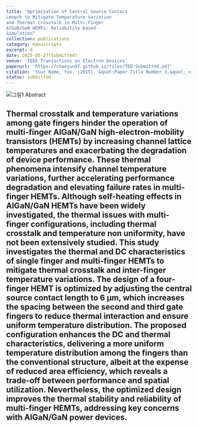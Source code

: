 ```yaml
---
title: "Optimization of Central Source Contact 
Length to Mitigate Temperature Variation 
and Thermal Crosstalk in Multi-Finger 
AlGaN/GaN HEMTs: Reliability-based 
Simulation"
collection: publications
category: manuscripts
excerpt: d
date: 2025-05-27(Submitted)
venue: 'IEEE Transactions on Electron Devices'
paperurl: 'https://chaeyun97.github.io/files/TED-Submitted.pdf'
citation: 'Your Name, You. (2015). &quot;Paper Title Number 3.&quot; <i>Journal 1</i>. 1(3).'
status: submitted
---
```

![그림1](https://github.com/user-attachments/assets/9200e40f-a336-40e7-85ed-ca8e7b7b623d)
Abstract

Thermal crosstalk and temperature variations 
among gate fingers hinder the operation of multi-finger 
AlGaN/GaN high-electron-mobility transistors (HEMTs) by 
increasing channel lattice temperatures and exacerbating 
the degradation of device performance. These thermal 
phenomena intensify channel temperature variations, 
further accelerating performance degradation and elevating 
failure rates in multi-finger HEMTs. Although self-heating 
effects in AlGaN/GaN HEMTs have been widely investigated, 
the thermal issues with multi-finger configurations, 
including thermal crosstalk and temperature non
uniformity, have not been extensively studied. This study 
investigates the thermal and DC characteristics of single
finger and multi-finger HEMTs to mitigate thermal crosstalk 
and inter-finger temperature variations. The design of a 
four-finger HEMT is optimized by adjusting the central 
source contact length to 6 μm, which increases the spacing 
between the second and third gate fingers to reduce 
thermal interaction and ensure uniform temperature 
distribution. The proposed configuration enhances the DC 
and thermal characteristics, delivering a more uniform 
temperature distribution among the fingers than the 
conventional structure, albeit at the expense of reduced 
area efficiency, which reveals a trade-off between 
performance and spatial utilization. Nevertheless, the 
optimized design improves the thermal stability and 
reliability of multi-finger HEMTs, addressing key concerns 
with AlGaN/GaN power devices.
---


